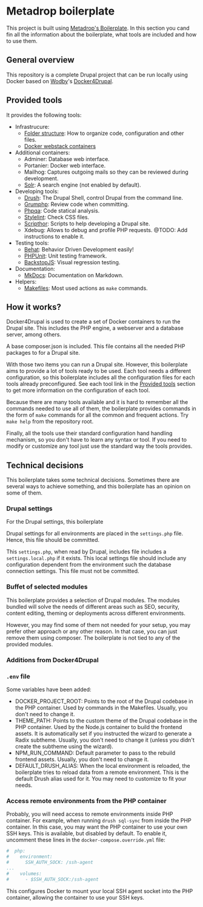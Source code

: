 # Metadrop boilerplate

This project is built using [Metadrop's Boilerplate](https://github.com/Metadrop/drupal-boilerplate). In this section you cand fin all the information about the boilerplate, what tools are included and how to use them.



## General overview

This repository is a complete Drupal project that can be run locally using Docker based on [Wodby](https://wodby.com/)'s [Docker4Drupal](https://wodby.com/docs/1.0/stacks/drupal/local/).



## Provided tools

It provides the following tools:

  - Infrastrucure:
    - [Folder structure](folders.md): How to organize code, configuration and other files.
    - [Docker webstack containers](containers.md)
  - Additional containers:
    - Adminer: Database web interface.
    - Portanier: Docker web interface.
    - Mailhog: Captures outgoing mails so they can be reviewed during development.
    - [Solr](solr.md): A search engine (not enabled by default).
  - Developing tools:
    - [Drush](drush.md): The Drupal Shell, control Drupal from the command line.
    - [Grumphp](grumphp.md): Review code when committing.
    - [Phpqa](phpqa.md): Code statical analysis.
    - [Stylelint](stylelint.md): Check CSS files.
    - [Scripthor](scripthor.md): Scripts to help developing a Drupal site.
    - Xdebug: Allows to debug and profile PHP requests. @TODO: Add instructions to enable it.
  - Testing tools:
    - [Behat](behat.md): Behavior Driven Development easily!
    - [PHPUnit](phpunit.md): Unit testing framework.
    - [BackstopJS](backstopjs.md): Visual regression testing.
  - Documentation:
    - [MkDocs](mkdocs.md): Documentation on Markdown.
  - Helpers:
    - [Makefiles](makefiles.md): Most used actions as `make` commands.



## How it works?

Docker4Drupal is used to create a set of Docker containers to run the Drupal site. This includes the PHP engine, a webserver and a database server, among others.

A base composer.json is included. This file contains all the needed PHP packages to for a Drupal site.

With those two items you can run a Drupal site. However, this boilerplate aims to provide a lot of tools ready to be used. Each tool needs a different configuration, so this boilerplate includes all the configuration files for each tools already preconfigured. See each tool link in the [Provided tools](index.md#provided-tools) section to get more information on the configuration of each tool.

Because there are many tools available and it is hard to remember all the commands needed to use all of them, the boilerplate provides commands in the form of `make` commands for all the common and frequent actions. Try `make help` from the repository root.

Finally, all the tools use their standard configuration hand handling mechanism, so you don't have to learn any syntax or tool. If you need to modify or customize any tool just use the standard way the tools provides.


## Technical decisions

This boilerplate takes some technical decisions. Sometimes there are several ways to achieve something, and this boilerplate has an opinion on some of them.

### Drupal settings

For the Drupal settings, this boilerplate

Drupal settings for all environments are placed in the `settings.php` file. Hence, this file should be committed.

This `settings.php`, when read by Drupal, includes file includes a `settings.local.php` if it exists. This local settings file should include any configuration dependent from the environment such the database connection settings. This file must not be committed.

### Buffet of selected modules

This boilerplate provides a selection of Drupal modules. The modules bundled will solve the needs of different areas such as SEO, security, content editing, theming or deployments across different environments.

However, you may find some of them not needed for your setup, you may prefer other approach or any other reason. In that case, you can just remove them using composer. The boilerplate is not tied to any of the provided modules.

### Additions from Docker4Drupal

### `.env` file

Some variables have been added:

 - DOCKER_PROJECT_ROOT: Points to the root of the Drupal codebase in the PHP container. Used by commands in the Makefiles. Usually, you don't need to change it.
 - THEME_PATH: Points to the custom theme  of the Drupal codebase in the PHP container. Used by the Node.js container to build the frontend assets. It is automatically set if you instructed the wizard to generate a Radix subtheme. Usually, you don't need to change it (unless you didn't create the subtheme using the wizard).
 - NPM_RUN_COMMAND: Default parameter to pass to the rebuild frontend assets. Usually, you don't need to change it.
 - DEFAULT_DRUSH_ALIAS: When the local environment is reloaded, the boilerplate tries to reload data from a remote environment. This is the default Drush alias used for it. You may need to customize to fit your needs.

### Access remote environments from the PHP container

Probably, you will need access to remote environments inside PHP container. For example, when running `drush sql-sync` from inside the PHP container. In this case, you may want the PHP container to use your own SSH keys. This is available, but disabled by default. To enable it, uncomment these lines in the `docker-compose.override.yml` file:

```yaml
#  php:
#    environment:
#      SSH_AUTH_SOCK: /ssh-agent
...
#    volumes:
#      - $SSH_AUTH_SOCK:/ssh-agent
```

This configures Docker to mount your local SSH agent socket into the PHP container, allowing the container to use your SSH keys.

























